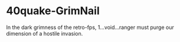 # 40quake-GrimNail
In the dark grimness of the retro-fps, 1...void...ranger must purge our dimension of a hostile invasion.

